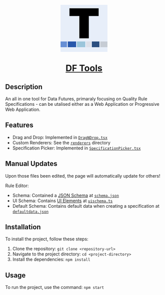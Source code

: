 <h1 align="center">
  <img src="public/logo.png" width="150" title="DF Tools Logo">
  
  <a href="test">DF Tools</a>
</h1>

## Description
An all in one tool for Data Futures, primaraly focusing on Quality Rule Specifications - can be utalised either as a Web Application or Progressive Web Application.

## Features

- Drag and Drop: Implemented in [`DragNDrop.tsx`](src/components/DragNDrop.tsx)
- Custom Renderers: See the [`renderers`](src/components/renderers) directory
- Specification Picker: Implemented in [`SpecificationPicker.tsx`](src/components/SpecificationPicker.tsx)

## Manual Updates
Upon those files been edited, the page will automatically update for others!

Rule Editor:
- Schema: Contained a [JSON Schema](https://json-schema.org/) at [`schema.json`](src/pages/RuleEditor/data/schema.json)
- UI Schema: Contains [UI Elements](https://jsonforms.io/docs/uischema/) at [`uischema.ts`](src/pages/RuleEditor/data/uischema.ts)
- Default Schema: Contains default data when creating a specification at [`defaultdata.json`](src/pages/RuleEditor/data/defaultdata.json) 

## Installation

To install the project, follow these steps:

1. Clone the repository: `git clone <repository-url>`
2. Navigate to the project directory: `cd <project-directory>`
3. Install the dependencies: `npm install`

## Usage

To run the project, use the command: `npm start`

